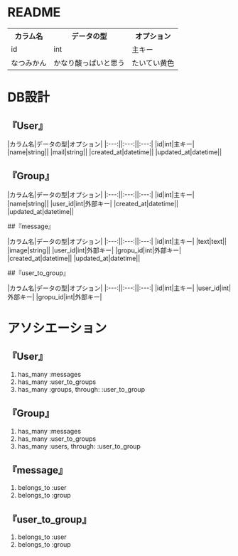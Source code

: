 # README

<table>
  <tr>
    <th>カラム名</th>
    <th>データの型</th>
    <th>オプション</th>
  </tr>
  <tr>
    <td>id</td>
    <td>int</td>
    <td>主キー</td>
  </tr>
  <tr>
    <td>なつみかん</td>
    <td>かなり酸っぱいと思う</td>
    <td>たいてい黄色</td>
  </tr>
</table>


# DB設計
## 『User』

|カラム名|データの型|オプション|
|:---:||:---:||:---:|
|id|int|主キー|
|name|string||
|mail|string||
|created_at|datetime||
|updated_at|datetime||

## 『Group』

|カラム名|データの型|オプション|
|:---:||:---:||:---:|
|id|int|主キー|
|name|string||
|user_id|int|外部キー|
|created_at|datetime||
|updated_at|datetime||

##『message』

|カラム名|データの型|オプション|
|:---:||:---:||:---:|
|id|int|主キー|
|text|text||
|image|string||
|user_id|int|外部キー|
|gropu_id|int|外部キー|
|created_at|datetime||
|updated_at|datetime||

##『user_to_group』

|カラム名|データの型|オプション|
|:---:||:---:||:---:|
|id|int|主キー|
|user_id|int|外部キー|
|gropu_id|int|外部キー|

# アソシエーション

## 『User』
1. has_many :messages
2. has_many :user_to_groups
3. has_many :groups, through: :user_to_group

## 『Group』
1. has_many :messages
2. has_many :user_to_groups
3. has_many :users, through: :user_to_group


## 『message』
1. belongs_to :user
2. belongs_to :group

## 『user_to_group』
1. belongs_to :user
2. belongs_to :group